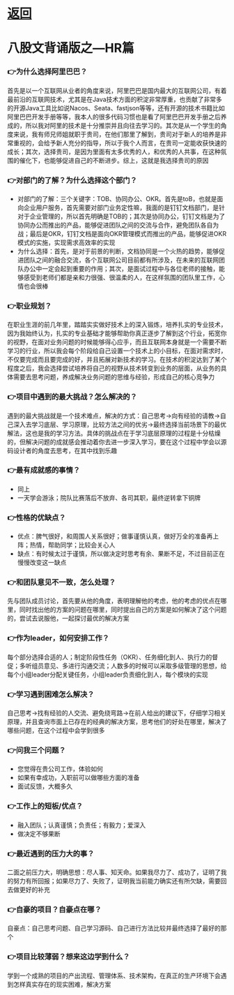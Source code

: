 # [返回](/)

# 八股文背诵版之—HR篇

### :point_right:**为什么选择阿里巴巴？**

首先是以一个互联网从业者的角度来说，阿里巴巴是国内最大的互联网公司，有着最前沿的互联网技术，尤其是在Java技术方面的积淀非常厚重，也贡献了非常多的开源Java工具比如说Nacos、Seata、fastjson等等，还有开源的技术书籍比如阿里巴巴开发手册等等，我本人的很多代码习惯也是看了阿里巴巴开发手册之后养成的，所以我对阿里的技术是十分推崇并且向往去学习的。其次是从一个学生的角度来说，我有师兄师姐就职于贵司，在他们那里了解到，贵司对于新人的培养是非常重视的，会给予新人充分的指导，所以于我个人而言，在贵司一定能收获快速的成长；其次，选择贵司，是因为里面有太多优秀的人，和优秀的人共事，在这种氛围的催化下，也能够促进自己的不断进步。综上，这就是我选择贵司的原因

### :point_right:**对部门的了解？为什么选择这个部门？**

- 对部门的了解：三个关键字：TOB、协同办公、OKR。首先是toB，也就是面向企业用户服务，首先需要对部门业务定性嘛，我面的是钉钉文档部门，是针对于企业管理的，所以首先明确是TOB的；其次是协同办公，钉钉文档是为了协同办公而推出的产品，能够促进团队之间的交流与合作，避免团队各自为战；最后是OKR，钉钉文档是面向OKR管理模式而推出的产品，能够促进OKR模式的实施，实现需求高效率的实现
- 为什么选择：首先，是对于前景的判断，文档协同是一个火热的趋势，能够促进团队之间的融合交流，各个互联网公司目前都有所涉及，在未来的互联网团队办公中一定会起到重要的作用；其次，是面试过程中与各位老师的接触，能够感受到老师们都是亲和力很强、很温柔的人，在这样氛围的团队里工作，心情也会很棒

### :point_right:**职业规划？**

在职业生涯的前几年里，踏踏实实做好技术上的深入锻炼，培养扎实的专业技术，因为我始终认为，扎实的专业基础才能够帮助你真正逐步了解到这个行业，拓宽你的视野，在面对业务问题的时候能够得心应手，而且互联网本身就是一个需要不断学习的行业，所以我会每个阶段给自己设置一个技术上的小目标，在面对需求时，不仅要完成而且要完成的好，并且拓展对新技术的学习。在技术的积淀达到了某个程度之后，我会选择尝试培养将自己的视野从技术转变到业务的层面，从业务的具体需要去思考问题，养成解决业务问题的思维与经验，形成自己的核心竞争力

### :point_right:**项目中遇到的最大挑战？怎么解决的？**

遇到的最大挑战就是一个技术难点，解决的方式：自己思考→向有经验的请教→自己深入去学习底层、学习原理，比较方法之间的优劣→最终选择当前场景下的最优解法，这也是我的学习方法。具体的挑战点在于学习底层原理的过程是十分枯燥的，但解决问题的成就感会推动着你去进一步深入学习，要在这个过程中学会以源码设计者的角度去思考，在其中找到乐趣

### :point_right:**最有成就感的事情？**

- 同上
- 一天学会游泳；院队比赛落后不放弃、各司其职，最终逆转拿下铜牌

### :point_right:**性格的优缺点？**

- 优点：脾气很好，和周围人关系很好；做事谨慎认真，做好万全的准备再上阵；热情，帮助同学；比较会关心人
- 缺点：有时候太过于谨慎，所以做决定时思考有余、果断不足，不过目前正在慢慢改变这一缺点

### :point_right:**和团队意见不一致，怎么处理？**

先与团队成员讨论，首先要从他的角度，表明理解他的考虑，他的考虑的优点在哪里，同时找出他的方案的问题在哪里，同时提出自己的方案是如何解决了这个问题的，尝试去说服他，一起探讨最优的解决方案

### :point_right:**作为leader，如何安排工作？**

每个部分选择合适的人；制定阶段性任务（OKR）、任务细化到人、执行力的督促；多听组员意见、多进行沟通交流；人数多的时候可以采取多级管理的思想，给每个小组leader分配关键任务，小组leader负责细化到人，每个模块的实现

### :point_right:**学习遇到困难怎么解决？**

自己思考→找有经验的人交流、避免绕弯路→在前人给出的建议下，仔细学习相关原理，并且查询市面上已存在的经典的解决方案，思考他们的好处在哪里，解决了哪些问题，在这个过程中会学到很多

### :point_right:**问我三个问题？**

- 您觉得在贵公司工作，体验如何
- 如果有幸成功，入职前可以做哪些方面的准备
- 面试反馈，大概多久

### :point_right:**工作上的短板/优点？**

- 融入团队；认真谨慎；负责任；有毅力；爱深入
- 做决定不够果断

### :point_right:**最近遇到的压力大的事？**

二面之前压力大，明确思想：尽人事、知天命。如果我尽力了、成功了，证明了我的努力有所回报；如果尽力了、失败了，证明我当前能力确实还有所欠缺，需要回去做更好的补充

### :point_right:**自豪的项目？自豪点在哪？**

自豪点：自己思考问题、自己学习源码、自己进行方法比较并最终选择了最好的那个

### :point_right:**项目比较薄弱？想来这边学到什么？**

学到一个成熟的项目的产出流程、管理体系、技术架构，在真正的生产环境下会遇到怎样真实存在的现实困难，解决方案